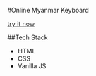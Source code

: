 #Online Myanmar Keyboard

[try it now](https://takamimusubinomikoto.github.io/Unicode-Zawgyi-Online-Keyboard/)

##Tech Stack
 - HTML
 - CSS
 - Vanilla JS
